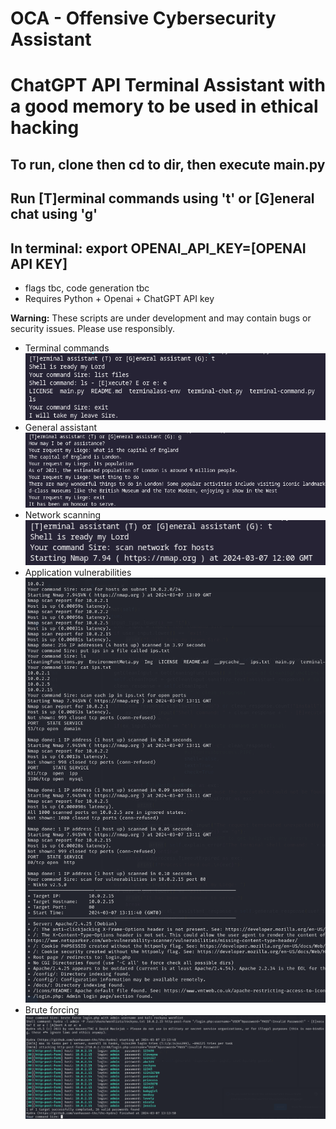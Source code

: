# OCA - Offensive Cybersecurity Assistant
# ChatGPT API Terminal Assistant with a good memory to be used in ethical hacking
## To run, clone then cd to dir, then execute main.py
## Run [T]erminal commands using 't' or [G]eneral chat using 'g'
## In terminal: export OPENAI_API_KEY=[OPENAI API KEY]
* flags tbc, code generation tbc
* Requires Python + Openai + ChatGPT API key

**Warning:** These scripts are under development and may contain bugs or security issues. Please use responsibly.

* Terminal commands
![ChatGPT Terminal Assistant](https://github.com/PointlessAI/ChatGPT-TerminalAssistant/blob/main/Img/shell.png)
* General assistant
![ChatGPT Terminal Assistant](https://github.com/PointlessAI/ChatGPT-TerminalAssistant/blob/main/Img/chat.png)
* Network scanning
![ChatGPT Terminal Assistant](https://github.com/PointlessAI/ChatGPT-TerminalAssistant/blob/main/Img/nmap.png)
* Application vulnerabilities
![ChatGPT Terminal Assistant](https://github.com/PointlessAI/ChatGPT-TerminalAssistant/blob/main/Img/nikto.png)
* Brute forcing
![ChatGPT Terminal Assistant](https://github.com/PointlessAI/ChatGPT-TerminalAssistant/blob/main/Img/hydra.png)


